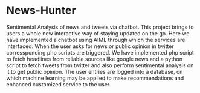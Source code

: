 # News-Hunter

Sentimental Analysis of news and tweets via chatbot. 
This project brings to users a whole new interactive way of staying updated on the go.
Here we have implemented a chatbot using AIML through which the services are interfaced.
When the user asks for news or public opinion in twitter corressponding php scripts are 
triggered. 
We have implemented php script to fetch headlines from reliable sources like google news
and a python script to fetch tweets from twitter and also perform sentimental analysis on it
to get public opinion.
The user entries are logged into a database, on which machine learning  may be applied
to make recommendations and enhanced customized service to the user.
